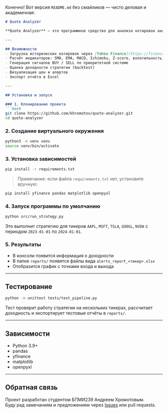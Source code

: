 Конечно! Вот версия `README.md` без смайликов — чисто деловая и академичная:

```markdown
# Quote Analyzer

**Quote Analyzer** — это программное средство для анализа котировок акций и генерации торговых сигналов на основе технического и математического анализа.

---

## Возможности
- Загрузка исторических котировок через [Yahoo Finance](https://finance.yahoo.com)
- Расчёт индикаторов: SMA, EMA, MACD, Ichimoku, Z-score, волатильность, Parabolic SAR
- Генерация сигналов BUY / SELL по приоритетной системе
- Оценка доходности стратегии (backtest)
- Визуализация цен и алертов
- Экспорт отчёта в Excel

---

## Установка и запуск

### 1. Клонирование проекта
```bash
git clone https://github.com/khromotov/quote-analyzer.git
cd quote-analyzer
```

### 2. Создание виртуального окружения
```bash
python3 -m venv venv
source venv/bin/activate
```

### 3. Установка зависимостей
```bash
pip install -r requirements.txt
```

> Примечание: если файла `requirements.txt` нет, установите вручную:
```bash
pip install yfinance pandas matplotlib openpyxl
```

### 4. Запуск программы по умолчанию
```bash
python src/run_strategy.py
```

Это выполнит стратегию для тикеров `AAPL`, `MSFT`, `TSLA`, `GOOGL`, `NVDA` с периодом `2023-01-01` по `2024-01-01`.

### 5. Результаты
- В консоли появится информация о доходности
- В папке `reports/` появятся файлы вида `alerts_report_<тикер>.xlsx`
- Отобразится график с точками входа и выхода

---

## Тестирование

```bash
python -m unittest tests/test_pipeline.py
```

Тест проверит работу стратегии на нескольких тикерах, рассчитает доходность и экспортирует тестовые отчёты в `reports/`.

---

## Зависимости
- Python 3.9+
- pandas
- yfinance
- matplotlib
- openpyxl

---

## Обратная связь

Проект разработан студентом БПМИ239 Андреем Хромотовым.  
Буду рад замечаниям и предложениям через [Issues](https://github.com/khromotov/quote-analyzer/issues) или pull requests.
```
